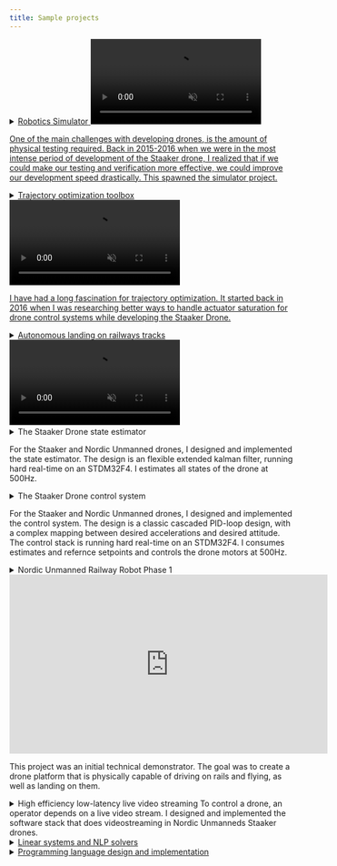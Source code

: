 ```yaml
---
title: Sample projects
---
```


<details>
<summary><a href="/pages/robotics-simulator.html"><span class="detail-header">Robotics Simulator</span>

<video style="max-width:70%; max-height:70%;" autoplay="true" muted="true" loop="true">
<source src="/files/videos/robot-simulator/robot-simulator-gps-noise.webm" type="video/webm">
<source src="/files/videos/robot-simulator/robot-simulator-gps-noise.mp4" type="video/mp4">
</video>

One of the main challenges with developing drones, is the amount of physical testing required. Back in 2015-2016 when we were in the most intense period of development of the Staaker drone, I realized that if we could make our testing and verification more effective, we could improve our development speed drastically. This spawned the simulator project.
</a></summary>
In day to day development the simulator is your source of truth. 

<h3>Some features I implemented</h3>
- Overall architecture.
    - Focus separation between rendering and simulation/physics.
    - Rolled our own C++ entity component system system.
- Choice of rendering engine, Filament physically based renderer, after a survey spanning everything from Unreal to Ogre 3D.
- Physics motor, developed from scratch in C++ using Eigen.
    - Very accurate integration of multirotor ODEs using Runge-Kutta methods for linear parts and quaternion exponential maps for orientation.
    - As a proof of concept I integrated DART physics motor, but as we are flying, we did not have that much use for its advanced support of contacts.
    - Ended up just rolling my own rudamentary collision simulation.
    - Would integrate DART or similar if advanced collision handling was needed.
- Continuous integration:
    - Developed a domain specific language for specifying flight scenarios.
    - Very flexible language, executed by the simulator when run in test mode, able to express:
        - What to do, eg. a mission and its sub-steps
        - Abnormal behaviour, like suddenly removing a motor mid flight or receiving garbled gyro-data
        - What to check, arbitrary assertions that can be run at any time during the simulation, and that has ability to inspect the whole simulator state.
    - This language was used to create a large test suite, that was run on each commit software in the loop.
    - This made it possible to develop autopilot code changes with great confidence, and accelerated our development process enormously
- Visualizations: 
    - Colored point clouds
    - Voxelgrids
    - Marching cubes on smooth signed distance functions for arbitrary 3D terrain generation
    - 3D cubic splines
- Simulated sensors:
    - Gyroscope, accelerometer, barometer and magnetometer with realistic noise characteristics
    - GPS with a complex noise model simulating not just standard Gaussian noise
    - RGB cameras, available for visual navigation algorithms
    - Depth cameras, available for visual navigation algorithms
    - LIDAR, rudamentary simulation, available for navigation algorithms
- Hardware in the loop simulation
- Software in the loop simulation

<!--
<h3>Motivation</h3>
The goal of the project was simple. We were able to test our system between 1 and 3 times a day by going out doing field tests. If we had a crash, it usually cost us a day of repairs before we were ready to test again. If the weather was too bad, we could not do tests. I estimate that between 1/2 and 2/3 of our time was lost in overhead related to field testing and repairs.

My vision was to be able to test our drones, like most software is tested. Write, compile, run and inspect, repeat. Each developer should be able to do
10-50 test every day, independently of each other, and without the fear of crashing.

It was clear that we needed a simulator, and it would need to be a rich simulator, not just some python scripts creating some plots.

<h3>Graphics</h3>
I used some time to find the sweet spot for the graphics. I tried full fledged game engines, like Unreal, but it was to all-encompassing to easily integrate like we would like.
Then we tried simple 3D motors like Ogre 3D, but it did not render anything that looked like real images.
We were simulating visual navigation, depth vision, LIDAR and similar, Ogre would not cut it.
In the end, we settled for a then prototype library, which since has become very mature. The Filament physically based rendering engine.
It was the perfect sweet-spot. It is a C++ library, not a software platform, it renders with very high realism, the biggest limit on realism
is the amount of work put into the scenes, and not the rendering engine itself.

<h3>Software architecture</h3>
For overall software architecture, we chose to implement our own entity component system. This is common in the game engines, and
it fit great for our use case as well.

<h3>Simulation of gyroscope, accelerometer, barometer, magnetometer and GPS</h3>
To simulate a sensor, it is important to understand the stochastics of the signal.
For the gyroscope, accelerometer, barometer and magnetometer it is relatively easy to get a 
lower bound for the noise you can expect by simply capturing a time series from the sensor while it is
on your desk.
In reality, I had to estimate far larger values for noise than this, because on a real drone system
there is vibrations, electromagnetic interference, radio noise etc.
For realistic values, I had to create a setup that faked flying well enough, for each sensor, and
then capture a time series from this.

Lastly, there is GPS. To not get too specific, for GPS I had to develop a considerably more
complex error model than for the other sensors, because GPS is a much more complex sensor system, with a lot more
physics affecting the measurement. 

<h3>Software and hardware in the loop simulation</h3>
Our autopilot system was architected around our own in-house, hard-real-time message-passing system.
A bit like a statically typed, hard-real-time ROS message system.
All the different tasks running on the drone would coordinate and communicate using these messages, and there was no
shared data other than message passing.

This meant that when we wanted to do simulation of our stack, it was in really easy.
Create a special message, that when the drone receives it, silences the sensor drivers. They are still running, but when
they want to publish new sensor readings, they simply skip the publication step.
Then inject simulated sensor readings with the appropriate noise and real-time characteristics to the autopilot instead,
and the autopilot now behaves just as if it was reading real sensor readings.

For software in the loop simulation, we created a hardware abstraction layer for our autopilot software that made it run on Linux.
We then ported our message passing system so that it would also be able to run on Linux.
With these two components in place, running our autopilot on Linux, and talking trough it using message passing was as easy as publishing and subscribing
to the right messages from in our simulator.

For hardware in the loop simulation we chose to use a direct serial connection with the drone which we could use to send serialized messages from our message passing system over.
This way, our simulator could send and receive messages from the autopilot with a rate of 1000Hz and a jitter of less than 1ms.
-->

</details>

<details>
<summary><a href="/pages/trajectory-optimization-toolbox.html"><span class="detail-header">Trajectory optimization toolbox</span>
<video style="max-width:70%; max-height:70%;" autoplay="true" muted="true" loop="true">
<source src="/files/videos/multicopter-trajectory-optimization.mp4" type="video/mp4">
</video>

I have had a long fascination for trajectory optimization. It started back in 2016 when I was researching better ways to handle actuator saturation for drone control systems while developing the Staaker Drone.
</a>
</summary>
</details>

<details>
<summary><a href="/pages/autonomous-rail-landing.html"><span class="detail-header">Autonomous landing on railways tracks</span>
<video style="max-width:70%; max-height:70%;" autoplay="true" muted="true" loop="true">
<source src="/files/videos/robot-simulator/robot-simulator-rail-landing.webm" type="video/webm">
<source src="/files/videos/robot-simulator/robot-simulator-rail-landing.mp4" type="video/mp4">
</video>
</a>
</summary>
</details>

<details>
<summary><span class="detail-header">The Staaker Drone state estimator</span>

For the Staaker and Nordic Unmanned drones, I designed and implemented the state estimator. The design is an flexible extended kalman filter, running hard real-time on an STDM32F4. I estimates all states of the drone at 500Hz.</summary>

<h3>General design</h3>
The Staaker Drone uses an extended kalman filter as its state estimator.
The state contains position, velocity, acceleration, attitude modelled as a quaternion and 3-axis gyro-bias.
The control input tho the filter is the gyroscope and body frame accelerometer measurements.
The kalman filter supports several different types of measurements (kalman updates):

1. World-frame-yaw heading
2. Body acceleration
3. Combinated body acceleration north-east heading
4. Altitude measurement (barometer or GPS-height)
5. Combined GPS-north-east-position, altitude, NorthEastDown-velocity, body-acceleration and word-frame-yaw heading

The reason for this many types of measurements is that data arrives at different rates.
The sensors are ordered from slowes to fastes:

- GPS: 5-10Hz, not hard-real-time timing
- Barometer/compass: ~20Hz sampling
- Accelerometer/gyroscope: 500Hz sampling

At each update of the kalman filter, the readyness of new sensor data is checked for each sensor.

- If GPS data is available, the most expensive and full update step is run, 5.
- Else if magnetometer data is available, update 3. is run
- If barometer data is available, update 4.
- Last, if accelerometer data is available, and it has not yet been "consumed" by any of the other update steps, update 2. is run.

With this design, the kalman filter can estimate and integrate data from all the different sensors, in a consistent manner, at the highest possible rate, 500Hz, without
having to to hacks like having an integrating observer running ahead in time of the kalman filter.

A critical point in the design of any kalmin filter that contains attitude is how to parametrize it.
In my work I have choosen that the kalman filter estimates a linearized 3-axis error angle, of the current non-linear quaternion state. This is different from linearizing the quaternion equations and directly estimating the next 4 quaternion coordinates. 
The reason for this is that attitude-quaternions require that $|q|=1$, which is
a constraint the kalman filter is not able to take into account.
This means that any extended kalman filter which is estimating directly an quaternions, DCM-matrices or similar will end up estimating poorly, especially for very dynamic systems, as the extended kalman filter ends up with an estimate where $|q|\ne1$.

<h3>Software implementation</h3>
The kalman filter is required to run at 500Hz on a tiny STM32F4 chip.
A normal naive implementation in C++ would have a hard time getting close to just 50Hz update rate on such a processor.
To enable this fast enough numerics on such a small computing budget, I developed
an optimizing symbolic math based numerical compiler in Python using SymPy.
The compiler takes as input the symbolic equations for the movement of a drone, and outputs a C-file, containing no dynamic memory, no loops, no unbounded control logic.
One of the key innovations for this was to find a general closed form solution for the covariance update step in the kalman equations and compressing this expression down to a code size that quickly will execute on a microcontroller.

The compiler is fully integrated into the drone build system, so chaning any of the declarative model-input files triggers a full rebuild of the whole kalman filter stack.
</details>

<details>
<summary><span class="detail-header">The Staaker Drone control system</span>

For the Staaker and Nordic Unmanned drones, I designed and implemented the control system. The design is a classic cascaded PID-loop design, with a complex mapping between desired accelerations and desired attitude. The control stack is running hard real-time on an STDM32F4. I consumes estimates and refernce setpoints and controls the drone motors at 500Hz.</summary>

<h3>General design</h3>
The Staaker drone control system is a classic cascaded PID design.
For position, the implementation is straight forward.
For velocity, if saturation is reached, a heuristic prioritizing altitude is used. This saves the drone from crashing into the ground if it is given velocity setpoints it can not reach.
Acceleration is mapped to orientation and thrust, by solving the physical model of the forces on the craft for orientation.
Orientation uses a a nonlinear control law. It takes into account that roll and pitch moments are much easier to generate than yaw.
It also takes into account the existing momentum of the craft.
The generated rate setpoint from the orientation control law is used by the rate PID controller.

<h3>Motor saturation handling</h3>
Quadcopter controller design would be easy, if it wasn't for saturation. The reason is that in the control system, information flows from the slow dynamics, to the fast dynamics. Position -> velocity -> attitude -> rates -> motor setpoints.
First when some motor setpoints have been computed, you will know if any of the motors will saturate.
If none of the motors saturate, you now have the problem of propagating backwards trough the control laws the saturation, trying to change the setpoints so that the saturation disappears.

In the Staaker drone, yaw-rate is always sacrificed first, if saturation is detected. This is because a quadrotor can fly safely as long as it is able to measure its yaw, while it does not need to control it. A fascinating example of this is in this video:

<iframe width="560" height="315" src="https://www.youtube-nocookie.com/embed/t369aSInq-E?start=14" title="YouTube video player" frameborder="0" allow="accelerometer; autoplay; clipboard-write; encrypted-media; gyroscope; picture-in-picture" allowfullscreen></iframe>

</details>

<details>
<summary><span class="detail-header">Nordic Unmanned Railway Robot Phase 1</span>
<iframe width="560" height="315" src="https://www.youtube-nocookie.com/embed/srBggRXdrAM" title="YouTube video player" frameborder="0" allow="accelerometer; autoplay; clipboard-write; encrypted-media; gyroscope; picture-in-picture" allowfullscreen></iframe>

This project was an initial technical demonstrator.
The goal was to create a drone platform that is physically capable of driving on rails and flying, as well as landing on them.
</summary>

<h3>Drone platform</h3>
For the drone platform, our BG200 platform was adapted.
Here my responsibility was an ensuring the following properties of the platform

- Flight characteristics able to land.
- Flight endurance to be be able to jump between tracks many times.
- Rail driving endurance of >100km.
- Feasible placement for all avionics, computer vision and onboard computing systems
- Compromize between fligth and rail running performance

As the project had constraints, we could not change the BG200 frame design, only add to it.
The end result is a carefull compromize between all the performance factors, complexity and cost.
</details>

<!--details>
<summary>
<span class="detail-header">The Staaker Drone embedded system architecture</span>
The Staaker Drone Autopilot system runs on an embedded MCU, on STM32F4/STM32F7.
As CTO in The Staaker Company, and VP Software & Systems Engineering in Nordic Unmanned,
I both oversaw the overall design and architecture of our embedded system.
</summary>

<h3>Overall architecture</h3>
When starting The Staaker Company, we decided for using C++ as our main language.
</details-->

<details>
<summary><span class="detail-header">High efficiency low-latency live video streaming</span>
To control a drone, an operator depends on a live video stream. I designed and implemented the software stack that does videostreaming in Nordic Unmanneds Staaker drones.</summary>

<h3>General design goals</h3>
Key design goal for the video streaming stack was the following:

- Low end-to-end latency. From the camera grabs a frame untill it is visible on the screen on the ground, there should be no more than 60-70ms for the operator to feel he still has control of the craft.
- Low bandwith. Long range together with maximum power requirements on radio equipment means that the received signal from the drone is weak. This leads to a low maximum bandwidth. We optimized or systems to carry 2 video streams within 1.5megabit of bandwith.
- High tolerance to network packet loss
- High tolerance to network packet jitter
- High energy/compute efficiency

<h3>Implementation</h3>
To get low end-to-end latency, there can be very few buffers in the pipeline.
The only places where data is buffered in the solution is inside the video encoder, which requires at least 1 single frame delay to be able to do delta encoding, and withing the reciving jitterbufer, that handles network packet reordering. Another critical part of the latency was to use hardware accelerated encoding and tune the encoder for minimal latency.

To get the required energy/compute efficiency using VA-API was choosen. This offloads the hard work of H264 video encoding to the underlying graphics hardware.

To handle network packet jitter, a jitterbuffer was used on the receiver side. To handle packet loss, additional forward error correction coding is used on the sender side, and the accompanying FEC-decoding on the reciving side. This lets the link handle X% packet loss, at the cost of X% extra bandwidth, without any loss of information on the receiving side.

The system was implemented in the Rust programming language, using the gstreamer library.
</details>

<details>
<summary><a href="/pages/numerical-solvers.html"><span class="detail-header">Linear systems and NLP solvers</span>
</a></summary>
</details>

<details>
<summary><a href="/pages/kontrol-lang.html"><span class="detail-header">Programming language design and implementation</span>
</a></summary>
</details>

<!--details>
<summary><span class="detail-header">Long Range Mesh Radio system</span>
For several of our missions in Nordic Unmanned. Dedicated long range radio links are required. These are used for streaming live data down to the operator as well as controling the drone. I have worked with the selection, testing and verification of the radio system we used.</summary>

<h3>Specification</h3>

<h3>Testing and verification</h3>
</details-->

<!--details>
<summary><span class="detail-header">Nordic Unmanned RailRover</span>
todo
</details-->


<!--
# Skills TODO
- Software architecture
- Numerical analysis
- Mathematical modeling, physics, and simulation
- Estimation and control
- Hardware and software in the loop simulation
- Library development
-->
